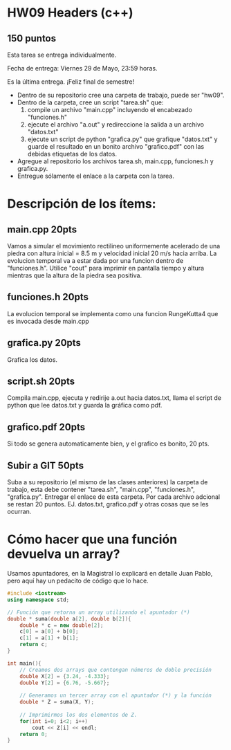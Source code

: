# HW09 Headers (c++)

## 150 puntos
Esta tarea se entrega individualmente.

Fecha de entrega: Viernes 29 de Mayo, 23:59 horas.

Es la última entrega. ¡Feliz final de semestre!

* Dentro de su repositorio cree una carpeta de trabajo, puede ser "hw09". 
* Dentro de la carpeta, cree un script "tarea.sh" que:
    1.  compile un archivo "main.cpp" incluyendo el encabezado "funciones.h"
    2.  ejecute el archivo "a.out" y redireccione la salida a un archivo "datos.txt"
    3.  ejecute un script de python "grafica.py" que grafique "datos.txt" y guarde el resultado en un bonito archivo "grafico.pdf" con las debidas etiquetas de los datos.
* Agregue al repositorio los archivos tarea.sh, main.cpp, funciones.h y grafica.py.
* Entregue sólamente el enlace a la carpeta con la tarea.


# Descripción de los ítems:

## main.cpp  20pts

Vamos a simular el movimiento rectilineo uniformemente acelerado de una piedra con 
altura inicial = 8.5 m y velocidad inicial 20 m/s hacia arriba. La evolucion temporal va a estar dada por
una funcion dentro de "funciones.h". Utilice "cout" para imprimir en pantalla tiempo y altura
mientras que la altura de la piedra sea positiva.

## funciones.h 20pts

La evolucion temporal se implementa como una funcion RungeKutta4 que es invocada desde main.cpp

## grafica.py 20pts

Grafica los datos.

## script.sh 20pts

Compila main.cpp, ejecuta y redirije a.out hacia datos.txt, llama el script de python que lee datos.txt y guarda la gráfica como pdf.

## grafico.pdf 20pts

Si todo se genera automaticamente bien, y el grafico es bonito, 20 pts.


## Subir a GIT 50pts

Suba a su repositorio (el mismo de las clases anteriores) la carpeta de trabajo, esta debe contener "tarea.sh", "main.cpp", "funciones.h", "grafica.py".
Entregar el enlace de esta carpeta.
Por cada archivo adcional se restan 20 puntos. EJ. datos.txt, grafico.pdf y otras cosas que se les ocurran.




# Cómo hacer que una función devuelva un array?

Usamos apuntadores, en la Magistral lo explicará en detalle Juan Pablo, pero aquí
hay un pedacito de código que lo hace.

```c++
#include <iostream>
using namespace std;

// Función que retorna un array utilizando el apuntador (*)
double * suma(double a[2], double b[2]){
    double * c = new double[2];
    c[0] = a[0] + b[0];
    c[1] = a[1] + b[1];
    return c;
}

int main(){
    // Creamos dos arrays que contengan números de doble precisión
    double X[2] = {3.24, -4.333};
    double Y[2] = {6.76, -5.667};
    
    // Generamos un tercer array con el apuntador (*) y la función
    double * Z = suma(X, Y);
    
    // Imprimirmos los dos elementos de Z.
    for(int i=0; i<2; i++)
        cout << Z[i] << endl;
    return 0;
}
```